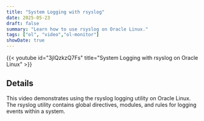 ```yaml
---
title: "System Logging with rsyslog"
date: 2025-05-23
draft: false
summary: "Learn how to use rsyslog on Oracle Linux."
tags: ["ol", "video","ol-monitor"]
showDate: true
---
```


{{< youtube id="3jIQzkzQ7Fs" title="System Logging with rsyslog on Oracle Linux" >}}

## Details

This video demonstrates using the rsyslog logging utility on Oracle Linux. The rsyslog utility contains global directives, modules, and rules for logging events within a system.
